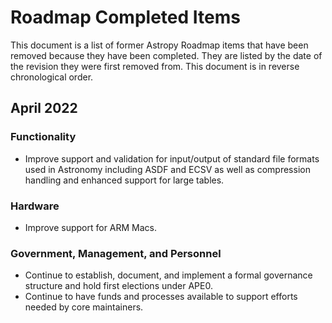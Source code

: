 # Roadmap Completed Items

This document is a list of former Astropy Roadmap items that have been removed because they have been completed. 
They are listed by the date of the revision they were first removed from.
This document is in reverse chronological order.

## April 2022

### Functionality
- Improve support and validation for input/output of standard file formats used in Astronomy including ASDF and ECSV as well as compression handling and enhanced support for large tables.

### Hardware 
- Improve support for ARM Macs.

### Government, Management, and Personnel

- Continue to establish, document, and implement a formal governance structure and hold first elections under APE0.
- Continue to have funds and processes available to support efforts needed by core maintainers.

